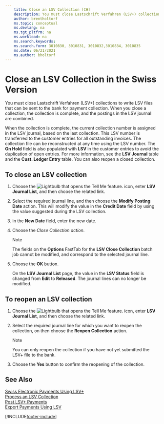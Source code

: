 ```yaml
---
    title: Close an LSV Collection [CH]
    description: You must close Lastschrift Verfahren (LSV+) collections to write LSV files that can be sent to the bank for payment collection. 
    author: brentholtorf
    ms.topic: conceptual
    ms.devlang: na
    ms.tgt_pltfrm: na
    ms.workload: na
    ms.search.keywords:
    ms.search.form: 3010830, 3010831, 3010832,3010834, 3010835
    ms.date: 06/21/2021
    ms.author: bholtorf
---
```

# Close an LSV Collection in the Swiss Version
You must close Lastschrift Verfahren (LSV+) collections to write LSV files that can be sent to the bank for payment collection. When you close a collection, the collection is complete, and the postings in the LSV journal are combined.  

When the collection is complete, the current collection number is assigned in the LSV journal, based on the last collection. This LSV number is transferred to the customer entries for all outstanding invoices. The collection file can be reconstructed at any time using the LSV number. The **On Hold** field is also populated with **LSV** in the customer entries to avoid the duplication of open entries. For more information, see the **LSV Journal** table and the **Cust. Ledger Entry** table. You can also reopen a closed collection.  

## To close an LSV collection  

1.  Choose the ![Lightbulb that opens the Tell Me feature.](../../media/ui-search/search_small.png "Tell me what you want to do") icon, enter **LSV Journal List**, and then choose the related link.  
2.  Select the required journal line, and then choose the **Modify Posting Date** action. This will modify the value in the **Credit Date** field by using the value suggested during the LSV collection.  
3.  In the **New Date** field, enter the new date.  
4.  Choose the **Close Collection* action*.  

    > [!NOTE]  
    >  The fields on the **Options** FastTab for the **LSV Close Collection** batch job cannot be modified, and correspond to the selected journal line.  

5.  Choose the **OK** button.  

    On the **LSV Journal List** page, the value in the **LSV Status** field is changed from **Edit** to **Released**. The journal lines can no longer be modified.  

## To reopen an LSV collection  

1.  Choose the ![Lightbulb that opens the Tell Me feature.](../../media/ui-search/search_small.png "Tell me what you want to do") icon, enter **LSV Journal List**, and then choose the related link.  
2.  Select the required journal line for which you want to reopen the collection, on then choose the **Reopen Collection** action.  

    > [!NOTE]  
    >  You can only reopen the collection if you have not yet submitted the LSV+ file to the bank.  

3.  Choose the **Yes** button to confirm the reopening of the collection.  

## See Also  
 [Swiss Electronic Payments Using LSV+](swiss-electronic-payments-using-lsv-.md)   
 [Process an LSV Collection](how-to-process-an-lsv-collection.md)   
 [Post LSV+ Payments](how-to-post-lsv-payments.md)   
 [Export Payments Using LSV](how-to-export-payments-using-lsv.md)


[!INCLUDE[footer-include](../../includes/footer-banner.md)]